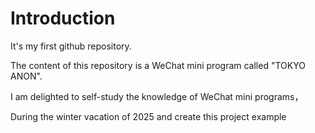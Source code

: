 # Introduction  

It's my first github repository.   

The content of this repository is a WeChat mini program called "TOKYO ANON".  

I am delighted to self-study the knowledge of WeChat mini programs，  

During the winter vacation of 2025 and create this project example

